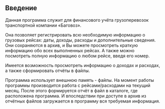 ## Введение
Данная программа служит для финансового учёта грузоперевозок транспортной компании «Баговоз».  

Она позволяет регистрировать всю необходимую информацию о грузовых рейсах: даты, доходы, расходы и дополнительные сведения. Они сохраняются в архив, и Вы можете просмотреть краткую информацию обо всех выполненных рейсах. А также можно посмотреть полную информацию о любом рейсе, введя его номер. 

Имеется возможность просмотреть информацию о доходах и расходах, а также сформировать отчёты в файлы.

Программа использует внешнюю память - файлы. На момент работы программы производится работа с рейсами/расходами на текущий месяц. После этого формируется отчёт в файл в каталоге, где расположена программа. И впоследствии при доступе в архив из отчётных файлов загружается в программу вся требуемая информация. 
